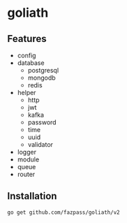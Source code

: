 # goliath

## Features
- config
- database
  - postgresql
  - mongodb
  - redis
- helper
  - http
  - jwt
  - kafka
  - password
  - time
  - uuid
  - validator
- logger
- module
- queue
- router

## Installation
```shell
go get github.com/fazpass/goliath/v2
```
